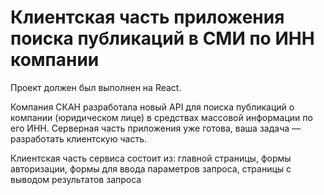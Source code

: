 # Клиентская часть приложения поиска публикаций в СМИ по ИНН компании 

Проект должен был выполнен на React.

Компания СКАН разработала новый API для поиска публикаций о компании (юридическом лице) в средствах массовой информации по его ИНН. 
Серверная часть приложения уже готова, ваша задача — разработать клиентскую часть.

Клиентская часть сервиса состоит из:
главной страницы,
формы авторизации,
формы для ввода параметров запроса,
страницы с выводом результатов запроса
